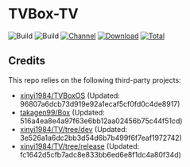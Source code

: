 # TVBox-TV

![Build](https://shields.io/github/actions/workflow/status/xinyi1984/TVBox-TV/TV.yml?branch=master&logo=github&label=Build)
![Build](https://shields.io/github/actions/workflow/status/xinyi1984/TVBox-TV/TVBox.yml?branch=master&logo=github&label=Build)
[![Channel](https://img.shields.io/badge/Follow-Telegram-blue.svg?logo=telegram)](https://t.me/klbot)
[![Download](https://img.shields.io/github/v/release/xinyi1984/TVBox-TV?color=orange&logoColor=orange&label=Download&logo=DocuSign)](https://github.com/xinyi1984/TVBox-TV/releases/latest) 
[![Total](https://shields.io/github/downloads/xinyi1984/TVBox-TV/total?logo=Bookmeter&label=Counts&logoColor=yellow&color=yellow)](https://github.com/xinyi1984/TVBox-TV/releases)

## Credits
This repo relies on the following third-party projects:
- [xinyi1984/TVBoxOS](https://github.com/xinyi1984/TVBoxOS) (Updated: 96807a6dcb73d919e92a1ecaf5cf0fd0c4de8917)
- [takagen99/Box](https://github.com/takagen99/Box) (Updated: 516a4ea8e4a97f63e6bb12aa02456b75c44f51cd)
- [xinyi1984/TV/tree/dev](https://github.com/xinyi1984/TV/tree/dev) (Updated: 3e526a1a6dc2bb3d54d6b7b499f6f7eaf1972742)
- [xinyi1984/TV/tree/release](https://github.com/xinyi1984/TV/tree/release) (Updated: fc1642d5cfb7adc8e833bb6ed6e8f1dc4a80f34d)
